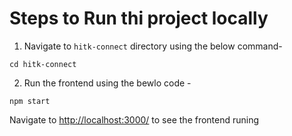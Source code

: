 # Steps to Run thi project locally

1. Navigate to `hitk-connect` directory using the below command-

```
cd hitk-connect
```

2. Run the frontend using the bewlo code -

```
npm start
```

Navigate to [http://localhost:3000/](http://localhost:3000/) to see the frontend runing
